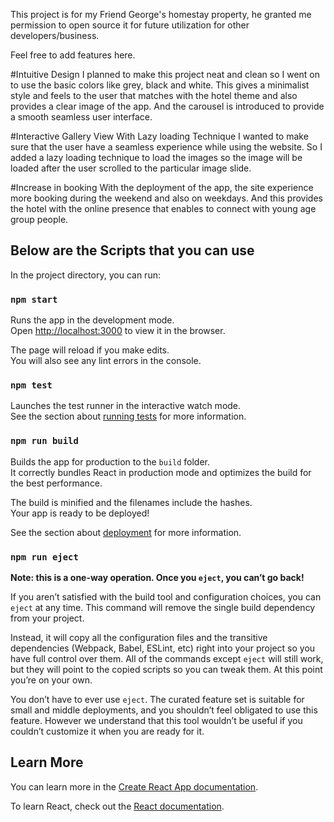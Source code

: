 This project is for my Friend George's homestay property, he granted me permission to open source it for future utilization for other developers/business.

Feel free to add features here.

#Intuitive Design
I planned to make this project neat and clean
so I went on to use the basic colors like grey,
black and white. This gives a minimalist style
and feels to the user that matches with the
hotel theme and also provides a clear image of
the app. And the carousel is introduced to
provide a smooth seamless user interface.

#Interactive Gallery View With Lazy loading Technique
I wanted to make sure that the user have a
seamless experience while using the website.
So I added a lazy loading technique to load
the images so the image will be loaded after the
user scrolled to the particular image slide.

#Increase in booking
With the deployment of the app, the site
experience more booking during the weekend
and also on weekdays. And this provides the hotel
with the online presence that enables to
connect with young age group people.


## Below are the Scripts that you can use

In the project directory, you can run:

### `npm start`

Runs the app in the development mode.<br>
Open [http://localhost:3000](http://localhost:3000) to view it in the browser.

The page will reload if you make edits.<br>
You will also see any lint errors in the console.

### `npm test`

Launches the test runner in the interactive watch mode.<br>
See the section about [running tests](https://facebook.github.io/create-react-app/docs/running-tests) for more information.

### `npm run build`

Builds the app for production to the `build` folder.<br>
It correctly bundles React in production mode and optimizes the build for the best performance.

The build is minified and the filenames include the hashes.<br>
Your app is ready to be deployed!

See the section about [deployment](https://facebook.github.io/create-react-app/docs/deployment) for more information.

### `npm run eject`

**Note: this is a one-way operation. Once you `eject`, you can’t go back!**

If you aren’t satisfied with the build tool and configuration choices, you can `eject` at any time. This command will remove the single build dependency from your project.

Instead, it will copy all the configuration files and the transitive dependencies (Webpack, Babel, ESLint, etc) right into your project so you have full control over them. All of the commands except `eject` will still work, but they will point to the copied scripts so you can tweak them. At this point you’re on your own.

You don’t have to ever use `eject`. The curated feature set is suitable for small and middle deployments, and you shouldn’t feel obligated to use this feature. However we understand that this tool wouldn’t be useful if you couldn’t customize it when you are ready for it.

## Learn More

You can learn more in the [Create React App documentation](https://facebook.github.io/create-react-app/docs/getting-started).

To learn React, check out the [React documentation](https://reactjs.org/).
